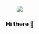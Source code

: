 <div align="center">
  <img src="https://capsule-render.vercel.app/api?type=cylinder&color=0:FFC0CB,100:FF6A89&height=100&section=header&text=Yurryme's GitHub&fontSize=50" />
</div>
<h3 align="center"> Hi there 👋</
